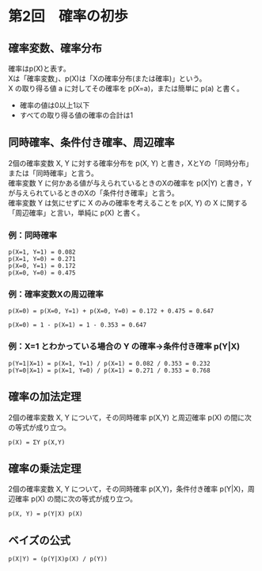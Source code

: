 # 第2回　確率の初歩

## 確率変数、確率分布
確率はp(X)と表す。  
Xは「確率変数」、p(X)は「Xの確率分布(または確率)」という。  
X の取り得る値 a に対してその確率を p(X=a)，または簡単に p(a) と書く。
- 確率の値は0以上1以下
- すべての取り得る値の確率の合計は1

## 同時確率、条件付き確率、周辺確率
2個の確率変数 X, Y に対する確率分布を p(X, Y) と書き，XとYの「同時分布」または「同時確率」と言う。  
確率変数 Y に何かある値が与えられているときのXの確率を p(X|Y) と書き，Yが与えられているときのXの「条件付き確率」と言う。  
確率変数 Y は気にせずに X のみの確率を考えることを p(X, Y) の X に関する「周辺確率」と言い，単純に p(X) と書く。

### 例：同時確率
```
p(X=1, Y=1) = 0.082
p(X=1, Y=0) = 0.271
p(X=0, Y=1) = 0.172
p(X=0, Y=0) = 0.475
```
### 例：確率変数Xの周辺確率
```
p(X=0) = p(X=0, Y=1) + p(X=0, Y=0) = 0.172 + 0.475 = 0.647
```
```
p(X=0) = 1 - p(X=1) = 1 - 0.353 = 0.647
```
### 例：X=1 とわかっている場合の Y の確率→条件付き確率 p(Y|X)
```
p(Y=1|X=1) = p(X=1, Y=1) / p(X=1) = 0.082 / 0.353 = 0.232
p(Y=0|X=1) = p(X=1, Y=0) / p(X=1) = 0.271 / 0.353 = 0.768
```

## 確率の加法定理
2個の確率変数 X, Y について，その同時確率 p(X,Y) と周辺確率 p(X) の間に次の等式が成り立つ。
```
p(X) = ΣY p(X,Y)
```

## 確率の乗法定理
2個の確率変数 X, Y について，その同時確率 p(X,Y)，条件付き確率 p(Y|X)，周辺確率 p(X) の間に次の等式が成り立つ。
```
p(X, Y) = p(Y|X) p(X)
```

## ベイズの公式
```
p(X|Y) = (p(Y|X)p(X) / p(Y))
```